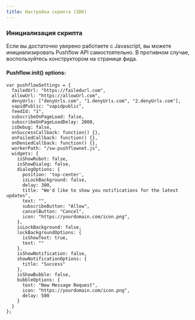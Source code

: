 ```yaml
---
title: Настройка скрипта (SDK)
---
```


### Инициализация скрипта
Если вы достаточно уверено работаете с Javascript, вы можете инициализировать Pushflow API самостоятельно. В противном случае, воспользуйтесь конструктором на странице фида.

#### Pushflow.init() options:
```
var pushflowSettings = {
  failedUrl: "https://failedurl.com",
  allowUrl: "https://allowUrl.com",
  denyUrls: ["denyUrls.com", "1.denyUrls.com", "2.denyUrls.com"],
  vapidPublic: "vapidpublic",
  feedId: "1",
  subscribeOnPageLoad: false,
  subscribeOnPageLoadDelay: 2000,
  isDebug: false,
  onSuccessCallback: function() {},
  onFailedCallback: function() {},
  onDeniedCallback: function() {},
  workerPath: "/sw-pushflownet.js",
  widgets: {
    isShowRobot: false,
    isShowDialog: false,
    dialogOptions: {
      position: 'top-center',
      isLockBackground: false,
      delay: 300,
      title: "We'd like to show you notifications for the latest updates",
      text: "",
      subscribeButton: "Allow",
      cancelButton: "Cancel",
      icon: "https://yourdomain.com/icon.png",
    },
    isLockBackground: false,
    lockBackgroundOptions: {
      isShowText: true,
      text: ""
    },
    isShowNotification: false,
    showNotificationOptions: {
      title: "Success"
    },
    isShowBubble: false,
    bubbleOptions: {
      text: "New Message Request",
      icon: "https://yourdomain.com/icon.png",
      delay: 500
    }
  }
};
```
